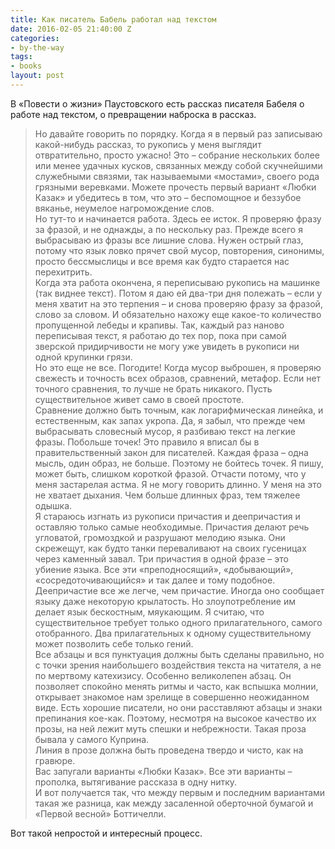 ```yaml
---
title: Как писатель Бабель работал над текстом
date: 2016-02-05 21:40:00 Z
categories:
- by-the-way
tags:
- books
layout: post
---
```


В «Повести о жизни» Паустовского есть рассказ писателя Бабеля о работе над текстом, о превращении наброска в рассказ.

> Но давайте говорить по порядку. Когда я в первый раз записываю какой-нибудь рассказ, то рукопись у меня выглядит отвратительно, просто ужасно! Это – собрание нескольких более или менее удачных кусков, связанных между собой скучнейшими служебными связями, так называемыми «мостами», своего рода грязными веревками. Можете прочесть первый вариант «Любки Казак» и убедитесь в том, что это – беспомощное и беззубое вяканье, неумелое нагромождение слов.  
Но тут-то и начинается работа. Здесь ее исток. Я проверяю фразу за фразой, и не однажды, а по нескольку раз. Прежде всего я выбрасываю из фразы все лишние слова. Нужен острый глаз, потому что язык ловко прячет свой мусор, повторения, синонимы, просто бессмыслицы и все время как будто старается нас перехитрить.  
Когда эта работа окончена, я переписываю рукопись на машинке (так виднее текст). Потом я даю ей два-три дня полежать – если у меня хватит на это терпения – и снова проверяю фразу за фразой, слово за словом. И обязательно нахожу еще какое-то количество пропущенной лебеды и крапивы. Так, каждый раз наново переписывая текст, я работаю до тех пор, пока при самой зверской придирчивости не могу уже увидеть в рукописи ни одной крупинки грязи.  
Но это еще не все. Погодите! Когда мусор выброшен, я проверяю свежесть и точность всех образов, сравнений, метафор. Если нет точного сравнения, то лучше не брать никакого. Пусть существительное живет само в своей простоте.  
Сравнение должно быть точным, как логарифмическая линейка, и естественным, как запах укропа. Да, я забыл, что прежде чем выбрасывать словесный мусор, я разбиваю текст на легкие фразы. Побольше точек! Это правило я вписал бы в правительственный закон для писателей. Каждая фраза – одна мысль, один образ, не больше. Поэтому не бойтесь точек. Я пишу, может быть, слишком короткой фразой. Отчасти потому, что у меня застарелая астма. Я не могу говорить длинно. У меня на это не хватает дыхания. Чем больше длинных фраз, тем тяжелее одышка.  
Я стараюсь изгнать из рукописи причастия и деепричастия и оставляю только самые необходимые. Причастия делают речь угловатой, громоздкой и разрушают мелодию языка. Они скрежещут, как будто танки переваливают на своих гусеницах через каменный завал. Три причастия в одной фразе – это убиение языка. Все эти «преподносящий», «добывающий», «сосредоточивающийся» и так далее и тому подобное. Деепричастие все же легче, чем причастие. Иногда оно сообщает языку даже некоторую крылатость. Но злоупотребление им делает язык бескостным, мяукающим. Я считаю, что существительное требует только одного прилагательного, самого отобранного. Два прилагательных к одному существительному может позволить себе только гений.  
Все абзацы и вся пунктуация должны быть сделаны правильно, но с точки зрения наибольшего воздействия текста на читателя, а не по мертвому катехизису. Особенно великолепен абзац. Он позволяет спокойно менять ритмы и часто, как вспышка молнии, открывает знакомое нам зрелище в совершенно неожиданном виде. Есть хорошие писатели, но они расставляют абзацы и знаки препинания кое-как. Поэтому, несмотря на высокое качество их прозы, на ней лежит муть спешки и небрежности. Такая проза бывала у самого Куприна.  
Линия в прозе должна быть проведена твердо и чисто, как на гравюре.  
Вас запугали варианты «Любки Казак». Все эти варианты – прополка, вытягивание рассказа в одну нитку.  
И вот получается так, что между первым и последним вариантами такая же разница, как между засаленной оберточной бумагой и «Первой весной» Боттичелли.

Вот такой непростой и интересный процесс.

